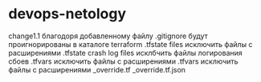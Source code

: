 # devops-netology
change1.1
благодоря добавленному файлу .gitignore будут проигнорированы
в каталоге terraform 
.tfstate files
исключить файлы с расширениями .tfstate
crash log files
исклбчить файлы логирования сбоев
.tfvars
исключить файлы с расширениями .tfvars
исключить файлы с расширениями
_override.tf
_override.tf.json
